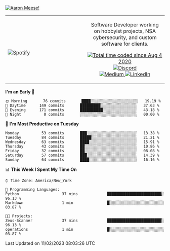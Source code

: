 [![Aaron Meese!](https://user-images.githubusercontent.com/17814535/88975338-a2aabf00-d27f-11ea-963f-8a19608716b4.png)](https://github.com/ajmeese7/readme-ascii "README ASCII")

<!-- Modified from project here: https://github.com/novatorem/novatorem -->
<table width="100%">
  <tr>
  <td width="50%">

&nbsp; <br> [![Spotify](https://ajmeese7.vercel.app/api/spotify)](https://open.spotify.com/user/ajmeese)

  </td>
  <td width="50%">
    <p align="center">
    Software Developer working on hobbyist projects, NSA cybersecurity, and custom software for clients.
    </p>
    <p align="center">
      <a href="https://wakatime.com/@f726891d-3b02-46cd-9b60-e8c59f9e2b14">
        <img src="https://wakatime.com/badge/user/f726891d-3b02-46cd-9b60-e8c59f9e2b14.svg" alt="Total time coded since Aug 4 2020" title="WakaTime" />
      </a>
      <a href="http://link.aaronmeese.com/discord">
        <img src="https://img.shields.io/badge/discord-ajmeese7%234835-369?style=flat-square&logo=discord&logoColor=white&color=purple" alt="Discord" title="Discord">
      </a>
      <br />
      <a href="https://link.aaronmeese.com/medium">
        <img src="https://img.shields.io/badge/medium-ajmeese7-1DB954?style=flat-square&logo=medium&logoColor=white" alt="Medium" title="Medium">
      </a>
      <a href="https://link.aaronmeese.com/linkedin">
        <img src="https://img.shields.io/badge/linkedIn-aaronmeese-1DB954?style=flat-square&logo=linkedin&logoColor=white&color=blue" alt="LinkedIn" title="LinkedIn">
      </a>
    </p>
  </td>

</table>

[//]: <> (The `&nbsp;` is to have Aphelion take up more space)

<!--START_SECTION:waka-->
**I'm an Early 🐤** 

```text
🌞 Morning       76 commits       ████░░░░░░░░░░░░░░░░░░░░░   19.19 % 
🌆 Daytime      149 commits       █████████░░░░░░░░░░░░░░░░   37.63 % 
🌃 Evening      171 commits       ██████████░░░░░░░░░░░░░░░   43.18 % 
🌙 Night          0 commits       ░░░░░░░░░░░░░░░░░░░░░░░░░   00.00 % 

```
📅 **I'm Most Productive on Tuesday** 

```text
Monday          53 commits       ███░░░░░░░░░░░░░░░░░░░░░░   13.38 % 
Tuesday         84 commits       █████░░░░░░░░░░░░░░░░░░░░   21.21 % 
Wednesday       63 commits       ████░░░░░░░░░░░░░░░░░░░░░   15.91 % 
Thursday        43 commits       ██░░░░░░░░░░░░░░░░░░░░░░░   10.86 % 
Friday          32 commits       ██░░░░░░░░░░░░░░░░░░░░░░░   08.08 % 
Saturday        57 commits       ███░░░░░░░░░░░░░░░░░░░░░░   14.39 % 
Sunday          64 commits       ████░░░░░░░░░░░░░░░░░░░░░   16.16 % 

```


📊 **This Week I Spent My Time On** 

```text
⌚︎ Time Zone: America/New_York

💬 Programming Languages: 
Python                   37 mins             ████████████████████████░   96.13 % 
Markdown                 1 min               █░░░░░░░░░░░░░░░░░░░░░░░░   03.87 % 

🐱‍💻 Projects: 
Zeus-Scanner             37 mins             ████████████████████████░   96.13 % 
operations               1 min               █░░░░░░░░░░░░░░░░░░░░░░░░   03.87 % 

```


 Last Updated on 11/02/2023 08:03:26 UTC
<!--END_SECTION:waka-->

